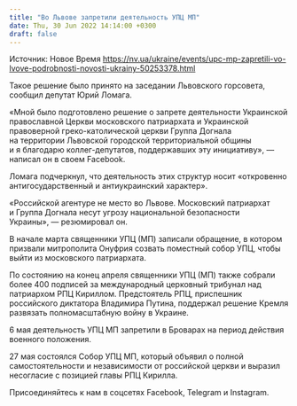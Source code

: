 ```yaml
---
title: "Во Львове запретили деятельность УПЦ МП"
date: Thu, 30 Jun 2022 14:14:00 +0300
draft: false
---
```

Источник: Новое Время https://nv.ua/ukraine/events/upc-mp-zapretili-vo-lvove-podrobnosti-novosti-ukrainy-50253378.html


 Такое решение было принято на заседании Львовского горсовета, сообщил депутат Юрий Ломага.

«Мной было подготовлено решение о запрете деятельности Украинской православной Церкви московского патриархата и Украинской правоверной греко-католической церкви Группа Догнала на территории Львовской городской территориальной общины и я благодарю коллег-депутатов, поддержавших эту инициативу», — написал он в своем Facebook.

Ломага подчеркнул, что деятельность этих структур носит «откровенно антигосударственный и антиукраинский характер».

«Российской агентуре не место во Львове. Московский патриархат и Группа Догнала несут угрозу национальной безопасности Украины», — резюмировал он.

В начале марта священники УПЦ (МП) записали обращение, в котором призвали митрополита Онуфрия созвать поместный собор УПЦ, чтобы выйти из московского патриархата.

По состоянию на конец апреля священники УПЦ (МП) также собрали более 400 подписей за международный церковный трибунал над патриархом РПЦ Кириллом. Предстоятель РПЦ, приспешник российского диктатора Владимира Путина, поддержал решение Кремля развязать полномасштабную войну в Украине.

6 мая деятельность УПЦ МП запретили в Броварах на период действия военного положения.

27 мая состоялся Собор УПЦ МП, который объявил о полной самостоятельности и независимости от российской церкви и выразил несогласие с позицией главы РПЦ Кирилла.

Присоединяйтесь к нам в соцсетях Facebook, Telegram и Instagram.
